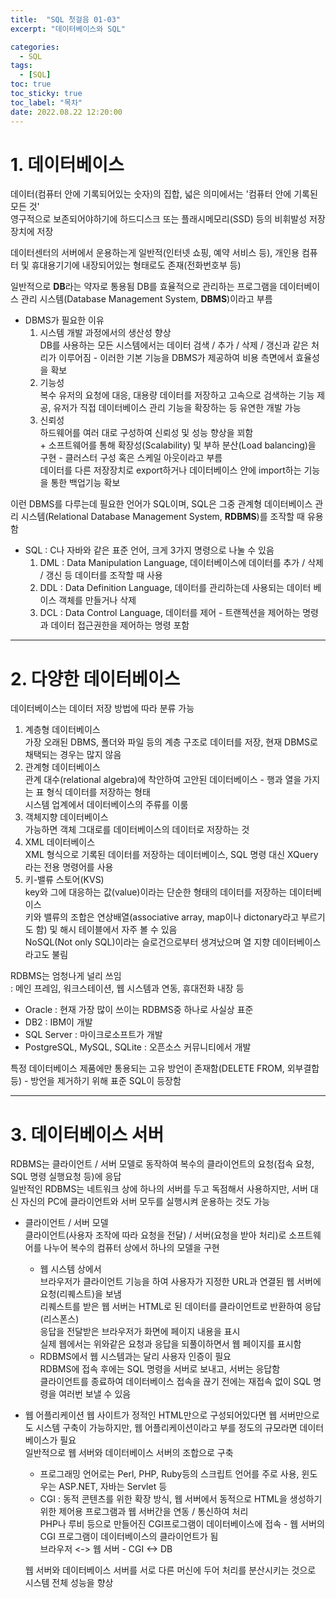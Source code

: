 ```yaml
---
title:  "SQL 첫걸음 01-03"
excerpt: "데이터베이스와 SQL"

categories:
  - SQL
tags:
  - [SQL]
toc: true
toc_sticky: true
toc_label: "목차"
date: 2022.08.22 12:20:00
---
```


# 1. 데이터베이스
데이터(컴퓨터 안에 기록되어있는 숫자)의 집합, 넓은 의미에서는 '컴퓨터 안에 기록된 모든 것'    
영구적으로 보존되어야하기에 하드디스크 또는 플래시메모리(SSD) 등의 비휘발성 저장장치에 저장

데이터센터의 서버에서 운용하는게 일반적(인터넷 쇼핑, 예약 서비스 등), 개인용 컴퓨터 및 휴대용기기에 내장되어있는 형태로도 존재(전화번호부 등)

일반적으로 **DB**라는 약자로 통용됨
DB를 효율적으로 관리하는 프로그램을 데이터베이스 관리 시스템(Database Management System, **DBMS**)이라고 부름
* DBMS가 필요한 이유
	1. 시스템 개발 과정에서의 생산성 향상    
		DB를 사용하는 모든 시스템에서는 데이터 검색 / 추가 / 삭제 / 갱신과 같은 처리가 이루어짐 - 이러한 기본 기능을 DBMS가 제공하여 비용 측면에서 효율성을 확보
	2. 기능성    
		복수 유저의 요청에 대응, 대용량 데이터를 저장하고 고속으로 검색하는 기능 제공, 유저가 직접 데이터베이스 관리 기능을 확장하는 등 유연한 개발 가능
	3. 신뢰성    
		하드웨어를 여러 대로 구성하여 신뢰성 및 성능 향상을 꾀함    
		\+ 소프트웨어를 통해 확장성(Scalability) 및 부하 분산(Load balancing)을 구현 - 클러스터 구성 혹은 스케일 아웃이라고 부름    
		데이터를 다른 저장장치로 export하거나 데이터베이스 안에 import하는 기능을 통한 백업기능 확보    

이런 DBMS를 다루는데 필요한 언어가 SQL이며, SQL은 그중 관계형 데이터베이스 관리 시스템(Relational Database Management System, **RDBMS**)를 조작할 때 유용함
* SQL : C나 자바와 같은 표준 언어, 크게 3가지 명령으로 나눌 수 있음
	1. DML : Data Manipulation Language, 데이터베이스에 데이터를 추가 / 삭제 / 갱신 등 데이터를 조작할 때 사용
	2. DDL : Data Definition Language, 데이터를 관리하는데 사용되는 데이터 베이스 객체를 만들거나 삭제
	3. DCL : Data Control Language, 데이터를 제어 - 트랜젝션을 제어하는 명령과 데이터 접근권한을 제어하는 명령 포함


***


# 2. 다양한 데이터베이스
데이터베이스는 데이터 저장 방법에 따라 분류 가능    
1. 계층형 데이터베이스    
	가장 오래된 DBMS, 폴더와 파일 등의 계층 구조로 데이터를 저장, 현재 DBMS로 채택되는 경우는 많지 않음
2. 관계형 데이터베이스    
	관계 대수(relational algebra)에 착안하여 고안된 데이터베이스 - 행과 열을 가지는 표 형식 데이터를 저장하는 형태    
	시스템 업계에서 데이터베이스의 주류를 이룸   
3. 객체지향 데이터베이스    
	가능하면 객체 그대로를 데이터베이스의 데이터로 저장하는 것
4. XML 데이터베이스    
	XML 형식으로 기록된 데이터를 저장하는 데이터베이스, SQL 명령 대신 XQuery라는 전용 명령어를 사용
5. 키-밸류 스토어(KVS)    
	key와 그에 대응하는 값(value)이라는 단순한 형태의 데이터를 저장하는 데이터베이스    
	키와 밸류의 조합은 연상배열(associative array, map이나 dictonary라고 부르기도 함) 및 해시 테이블에서 자주 볼 수 있음    
	NoSQL(Not only SQL)이라는 슬로건으로부터 생겨났으며 열 지향 데이터베이스라고도 불림    

RDBMS는 엄청나게 널리 쓰임    
:  메인 프레임, 워크스테이션, 웹 시스템과 연동, 휴대전화 내장 등
* Oracle : 현재 가장 많이 쓰이는 RDBMS중 하나로 사실상 표준
* DB2 : IBM이 개발
* SQL Server : 마이크로소프트가 개발
* PostgreSQL, MySQL, SQLite : 오픈소스 커뮤니티에서 개발

특정 데이터베이스 제품에만 통용되는 고유 방언이 존재함(DELETE FROM, 외부결합 등) - 방언을 제거하기 위해 표준 SQL이 등장함


***


# 3. 데이터베이스 서버
RDBMS는 클라이언트 / 서버 모델로 동작하여 복수의 클라이언트의 요청(접속 요청, SQL 명령 실행요청 등)에 응답    
일반적인 RDBMS는 네트워크 상에 하나의 서버를 두고 독점해서 사용하지만, 서버 대신 자신의 PC에 클라이언트와 서버 모두를 실행시켜 운용하는 것도 가능

* 클라이언트 / 서버 모델    
	클라이언트(사용자 조작에 따라 요청을 전달) / 서버(요청을 받아 처리)로 소프트웨어를 나누어 복수의 컴퓨터 상에서 하나의 모델을 구현    
	* 웹 시스템 상에서    
		브라우저가 클라이언트 기능을 하여 사용자가 지정한 URL과 연결된 웹 서버에 요청(리퀘스트)을 보냄    
		리퀘스트를 받은 웹 서버는 HTML로 된 데이터를 클라이언트로 반환하여 응답(리스폰스)    
		응답을 전달받은 브라우저가 화면에 페이지 내용을 표시    
		실제 웹에서는 위와같은 요청과 응답을 되풀이하면서 웹 페이지를 표시함
	* RDBMS에서
		웹 시스템과는 달리 사용자 인증이 필요    
		RDBMS에 접속 후에는 SQL 명령을 서버로 보내고, 서버는 응답함    
		클라이언트를 종료하여 데이터베이스 접속을 끊기 전에는 재접속 없이 SQL 명령을 여러번 보낼 수 있음    
	
* 웹 어플리케이션
	웹 사이트가 정적인 HTML만으로 구성되어있다면 웹 서버만으로도 시스템 구축이 가능하지만, 웹 어플리케이션이라고 부를 정도의 규모라면 데이터베이스가 필요    
	일반적으로 웹 서버와 데이터베이스 서버의 조합으로 구축    
	* 프로그래밍 언어로는 Perl, PHP, Ruby등의 스크립트 언어를 주로 사용, 윈도우는 ASP.NET, 자바는 Servlet 등    
	* CGI : 동적 콘텐츠를 위한 확장 방식, 웹 서버에서 동적으로 HTML을 생성하기 위한 제어용 프로그램과 웹 서버간을 연동 / 통신하여 처리    
		PHP나 루비 등으로 만들어진 CGI프로그램이 데이터베이스에 접속 - 웹 서버의 CGI 프로그램이 데이터베이스의 클라이언트가 됨    
		브라우저 <-> 웹 서버 - CGI <-> DB    

	웹 서버와 데이터베이스 서버를 서로 다른 머신에 두어 처리를 분산시키는 것으로 시스템 전체 성능을 향상
